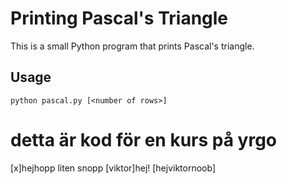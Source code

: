 # Printing Pascal's Triangle

This is a small Python program that prints Pascal's triangle.

## Usage

`python pascal.py [<number of rows>]`
# detta är kod för en kurs på yrgo
[x]hejhopp liten snopp
[viktor]hej!
[hejviktornoob]
